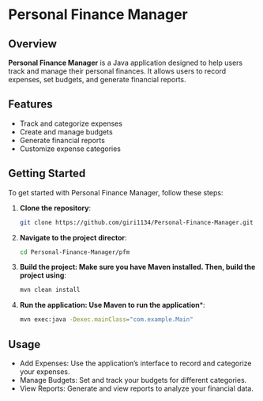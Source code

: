 # Personal Finance Manager

## Overview

**Personal Finance Manager** is a Java application designed to help users track and manage their personal finances. It allows users to record expenses, set budgets, and generate financial reports.

## Features

- Track and categorize expenses
- Create and manage budgets
- Generate financial reports
- Customize expense categories

## Getting Started

To get started with Personal Finance Manager, follow these steps:

1. **Clone the repository**:
   ```bash
   git clone https://github.com/giri1134/Personal-Finance-Manager.git
2. **Navigate to the project director**:
   ```bash
   cd Personal-Finance-Manager/pfm
3. **Build the project: Make sure you have Maven installed. Then, build the project using**:
   ```bash
   mvn clean install
4. **Run the application: Use Maven to run the application***:
   ```bash
   mvn exec:java -Dexec.mainClass="com.example.Main"
## Usage
- Add Expenses: Use the application’s interface to record and categorize your expenses.
- Manage Budgets: Set and track your budgets for different categories.
- View Reports: Generate and view reports to analyze your financial data.
